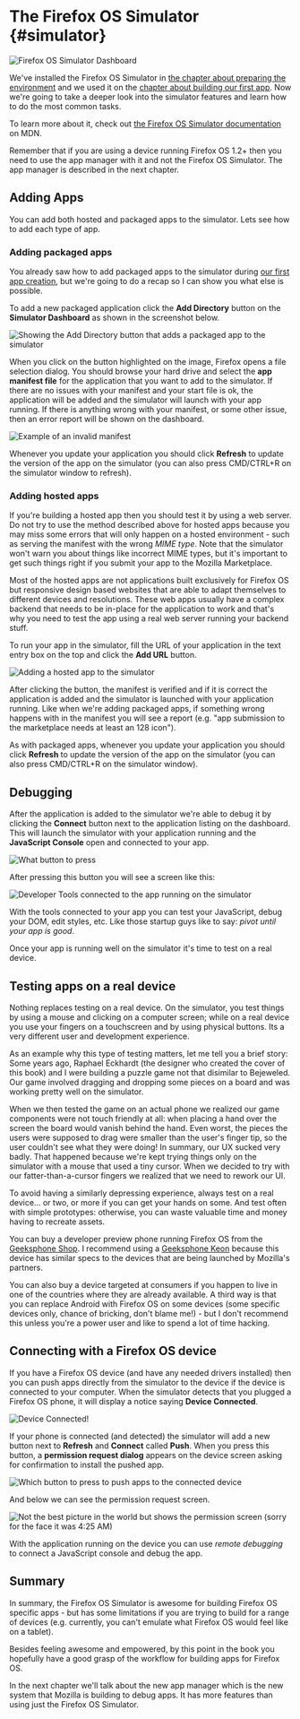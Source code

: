 # The Firefox OS Simulator {#simulator}

![Firefox OS Simulator Dashboard](images/originals/simulator-dashboard.png)

We've installed the Firefox OS Simulator in [the chapter about preparing the environment](#setup) and we used it on the [chapter about building our first app](#firstapp). Now we're going to take a deeper look into the simulator features and learn how to do the most common tasks.

To learn more about it, check out [the Firefox OS Simulator documentation](https://developer.mozilla.org/en-US/docs/Tools/Firefox_OS_Simulator) on MDN.

Remember that if you are using a device running Firefox OS 1.2+ then you need to use the app manager with it and not the Firefox OS Simulator. The app manager is described in the next chapter.

## Adding Apps

You can add both hosted and packaged apps to the simulator. Lets see how to add each type of app.

### Adding packaged apps

You already saw how to add packaged apps to the simulator during [our first app creation](#firstapp), but we're going to do a recap so I can show you what else is possible.

To add a new packaged application click the **Add Directory** button on the **Simulator Dashboard** as shown in the screenshot below.

![Showing the *Add Directory* button that adds a packaged app to the simulator](images/originals/simulator-add-directory.png)

When you click on the button highlighted on the image, Firefox opens a file selection dialog. You should browse your hard drive and select the **app manifest file** for the application that you want to add to the simulator. If there are no issues with your manifest and your start file is ok, the application will be added and the simulator will launch with your app running. If there is anything wrong with your manifest, or some other issue, then an error report will be shown on the dashboard.

![Example of an invalid manifest](images/originals/simulator-invalid-manifest.png)

Whenever you update your application you should click **Refresh** to update the version of the app on the simulator (you can also press CMD/CTRL+R on the simulator window to refresh).

### Adding hosted apps

If you're building a hosted app then you should test it by using a web server. Do not try to use the method described above for hosted apps because you may miss some errors that will only happen on a hosted environment - such as serving the manifest with the wrong *MIME type*. Note that the simulator won't warn you about things like incorrect MIME types, but it's important to get such things right if you submit your app to the Mozilla Marketplace.

Most of the hosted apps are not applications built exclusively for Firefox OS but responsive design based websites that are able to adapt themselves to different devices and resolutions. These web apps usually have a complex backend that needs to be in-place for the application to work and that's why you need to test the app using a real web server running your backend stuff.

To run your app in the simulator, fill the URL of your application in the text entry box on the top and click the **Add URL** button.

![Adding a hosted app to the simulator](images/originals/simulator-add-url.png)

After clicking the button, the manifest is verified and if it is correct the application is added and the simulator is launched with your application running. Like when we're adding packaged apps, if something wrong happens with in the manifest you will see a report (e.g. "app submission to the marketplace needs at least an 128 icon").

As with packaged apps, whenever you update your application you should click **Refresh** to update the version of the app on the simulator (you can also press CMD/CTRL+R on the simulator window).

## Debugging

After the application is added to the simulator we're able to debug it by clicking the **Connect** button next to the application listing on the dashboard. This will launch the simulator with your application running and the **JavaScript Console** open and connected to your app.

![What button to press](images/originals/simulator-press-connect.png)

After pressing this button you will see a screen like this:

![Developer Tools connected to the app running on the simulator](images/originals/simulator-connected.png)

With the tools connected to your app you can test your JavaScript, debug your DOM, edit styles, etc. Like those startup guys like to say: *pivot until your app is good*.

Once your app is running well on the simulator it's time to test on a real device.

## Testing apps on a real device

Nothing replaces testing on a real device. On the simulator, you test things by using a mouse and clicking on a computer screen; while on a real device you use your fingers on a touchscreen and by using physical buttons. Its a very different user and development experience.

As an example why this type of testing matters, let me tell you a brief story: Some years ago,   Raphael Eckhardt (the designer who created the cover of this book) and I were building a puzzle game not that disimilar to Bejeweled. Our game involved dragging and dropping some pieces on a board and was working pretty well on the simulator.

When we then tested the game on an actual phone we realized our game components were not touch friendly at all: when placing a hand over the screen the board would vanish behind the hand. Even worst, the pieces the users were supposed to drag were smaller than the user's finger tip, so the user couldn't see what they were doing! In summary, our UX sucked very badly. That happened because we're kept trying things only on the simulator with a mouse that used a tiny cursor. When we decided to try with our fatter-than-a-cursor fingers we realized that we need to rework our UI.

To avoid having a similarly depressing experience, always test on a real device... or two, or more if you can get your hands on some. And test often with simple prototypes: otherwise, you can waste valuable time and money having to recreate assets.

You can buy a developer preview phone running Firefox OS from the [Geeksphone Shop](http://shop.geeksphone.com/en/). I recommend using a [Geeksphone Keon](http://www.geeksphone.com/) because this device has similar specs to the devices that are being launched by Mozilla's partners.

You can also buy a device targeted at consumers if you happen to live in one of the countries where they are already available. A third way is that you can replace Android with Firefox OS on some devices (some specific devices only, chance of bricking, don't blame me!) - but I don't recommend this unless you're a power user and like to spend a lot of time hacking.

## Connecting with a Firefox OS device

If you have a Firefox OS device (and have any needed drivers installed) then you can push apps directly from the simulator to the device if the device is connected to your computer. When the simulator detects that you plugged a Firefox OS phone, it will display a notice saying **Device Connected**.

![Device Connected!](images/originals/simulator-device-connected.png)

If your phone is connected (and detected) the simulator will add a new button next to **Refresh** and **Connect** called **Push**. When you press this button, a **permission request dialog** appears on the device screen asking for confirmation to install the pushed app.

![Which button to press to push apps to the connected device](images/originals/simulator-press-push.png)

And below we can see the permission request screen.

![Not the best picture in the world but shows the permission screen (sorry for the face it was 4:25 AM)](images/originals/simulator-remote-push.jpg)

With the application running on the device you can use *remote debugging* to connect a JavaScript console and debug the app.

## Summary

In summary, the Firefox OS Simulator is awesome for building Firefox OS specific apps - but has some limitations if you are trying to build for a range of devices (e.g. currently, you can't emulate what Firefox OS would feel like on a tablet).

Besides feeling awesome and empowered, by this point in the book you hopefully have a good grasp of the workflow for building apps for Firefox OS.

In the next chapter we'll talk about the new app manager which is the new system that Mozilla is building to debug apps. It has more features than using just the Firefox OS Simulator.
